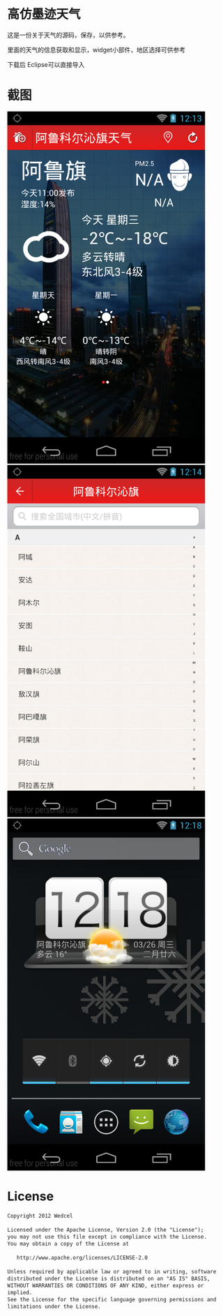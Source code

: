 高仿墨迹天气
=================

这是一份关于天气的源码，保存，以供参考。

里面的天气的信息获取和显示，widget小部件，地区选择可供参考


下载后 Eclipse可以直接导入
 



截图
============
![Example Image][1]
![Example Image][2]
![Example Image][3]


License
=======

    Copyright 2012 Wedcel

    Licensed under the Apache License, Version 2.0 (the "License");
    you may not use this file except in compliance with the License.
    You may obtain a copy of the License at

       http://www.apache.org/licenses/LICENSE-2.0

    Unless required by applicable law or agreed to in writing, software
    distributed under the License is distributed on an "AS IS" BASIS,
    WITHOUT WARRANTIES OR CONDITIONS OF ANY KIND, either express or implied.
    See the License for the specific language governing permissions and
    limitations under the License.





 [1]:1.png
 [2]:2.png 
 [3]:3.png
  
